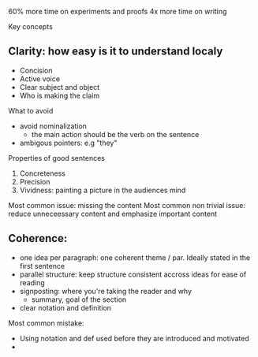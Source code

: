 60% more time on experiments and proofs
4x more time on writing

Key concepts
## Clarity: how easy is it to understand localy
- Concision
- Active voice
- Clear subject and object
- Who is making the claim

What to avoid
- avoid nominalization
	- the main action should be the verb on the sentence
- ambigous pointers: e.g "they"

Properties of good sentences
1. Concreteness
2. Precision
3. Vividness: painting a picture in the audiences mind

Most common issue: missing the content
Most common non trivial issue: reduce unneceessary content and emphasize important content

## Coherence:
- one idea per paragraph: one coherent theme / par. Ideally stated in the first sentence
- parallel structure: keep structure consistent accross ideas for ease of reading
- signposting: where you're taking the reader and why 
	- summary, goal of the section
- clear notation and definition

Most common mistake:
- Using notation and def used before they are introduced and motivated
- 